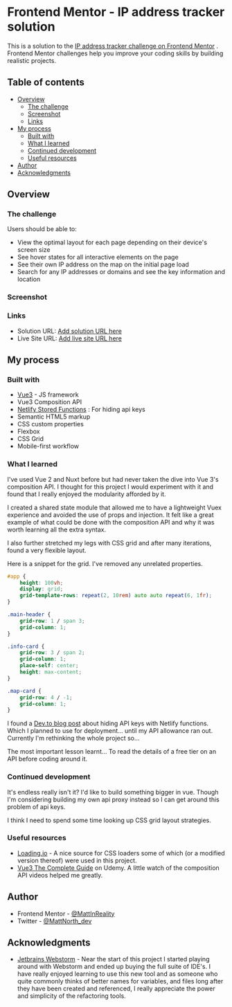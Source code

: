 # Frontend Mentor - IP address tracker solution

This is a solution to
the [IP address tracker challenge on Frontend Mentor](https://www.frontendmentor.io/challenges/ip-address-tracker-I8-0yYAH0)
. Frontend Mentor challenges help you improve your coding skills by building realistic projects.

## Table of contents

- [Overview](#overview)
    - [The challenge](#the-challenge)
    - [Screenshot](#screenshot)
    - [Links](#links)
- [My process](#my-process)
    - [Built with](#built-with)
    - [What I learned](#what-i-learned)
    - [Continued development](#continued-development)
    - [Useful resources](#useful-resources)
- [Author](#author)
- [Acknowledgments](#acknowledgments)

## Overview

### The challenge

Users should be able to:

- View the optimal layout for each page depending on their device's screen size
- See hover states for all interactive elements on the page
- See their own IP address on the map on the initial page load
- Search for any IP addresses or domains and see the key information and location

### Screenshot

### Links

- Solution URL: [Add solution URL here](https://your-solution-url.com)
- Live Site URL: [Add live site URL here](https://your-live-site-url.com)

## My process

### Built with

- [Vue3](https://v3.vuejs.org/) - JS framework
- Vue3 Composition API
- [Netlify Stored Functions](https://www.netlify.com/products/functions/) : For hiding api keys
- Semantic HTML5 markup
- CSS custom properties
- Flexbox
- CSS Grid
- Mobile-first workflow

### What I learned

I've used Vue 2 and Nuxt before but had never taken the dive into Vue 3's composition API. I thought for this project I
would experiment with it and found that I really enjoyed the modularity afforded by it.

I created a shared state module that allowed me to have a lightweight Vuex experience and avoided the use of props and
injection. It felt like a great example of what could be done with the composition API and why it was worth learning all
the extra syntax.

I also further stretched my legs with CSS grid and after many iterations, found a very flexible layout.

Here is a snippet for the grid. I've removed any unrelated properties.

```css
#app {
    height: 100vh;
    display: grid;
    grid-template-rows: repeat(2, 10rem) auto auto repeat(6, 1fr);
}

.main-header {
    grid-row: 1 / span 3;
    grid-column: 1;
}

.info-card {
    grid-row: 3 / span 2;
    grid-column: 1;
    place-self: center;
    height: max-content;
}

.map-card {
    grid-row: 4 / -1;
    grid-column: 1;
}
```

I found a [Dev.to blog post](https://dev.to/fabiorosado/hide-your-api-keys-with-netlify-functions-93m) about hiding API
keys with Netlify functions. Which I planned to use for deployment... until my API allowance ran out. Currently I'm
rethinking the whole project so...

The most important lesson learnt... To read the details of a free tier on an API before coding around it.

### Continued development

It's endless really isn't it? I'd like to build something bigger in vue. Though I'm considering building my own api
proxy instead so I can get around this problem of api keys.

I think I need to spend some time looking up CSS grid layout strategies.

### Useful resources

- [Loading.io](https://loading.io/css/) - A nice source for CSS loaders some of which (or a modified version thereof)
  were used in this project.
- [Vue3 The Complete Guide](https://www.udemy.com/course/vuejs-2-the-complete-guide/) on Udemy. A little watch of the
  composition API videos helped me greatly.

## Author

- Frontend Mentor - [@MattInReality](https://www.frontendmentor.io/profile/MattInReality)
- Twitter - [@MattNorth_dev](https://www.twitter.com/MattNorth_dev)

## Acknowledgments

- [Jetbrains Webstorm](https://www.jetbrains.com/webstorm/) - Near the start of this project I started playing around
  with Webstorm and ended up buying the full suite of IDE's. I have really enjoyed learning to use this new tool and as
  someone who quite commonly thinks of better names for variables, and files long after they have been created and
  referenced, I really appreciate the power and simplicity of the refactoring tools.